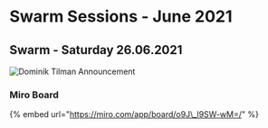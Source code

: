 # Swarm Sessions - June 2021

## Swarm - Saturday 26.06.2021

![Dominik Tilman Announcement](https://user-images.githubusercontent.com/25156451/123558802-199e4f80-d790-11eb-8ef2-aa1913ae93c6.png)

### Miro Board

{% embed url="https://miro.com/app/board/o9J\_l9SW-wM=/" %}




